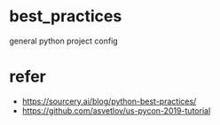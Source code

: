 # best_practices
general python project config 

# refer
- https://sourcery.ai/blog/python-best-practices/
- https://github.com/asvetlov/us-pycon-2019-tutorial
